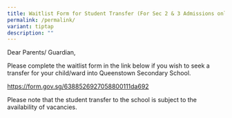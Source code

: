 ```yaml
---
title: Waitlist Form for Student Transfer (For Sec 2 & 3 Admissions only)
permalink: /permalink/
variant: tiptap
description: ""
---
```

<p>Dear Parents/ Guardian,</p><p></p><p>Please complete the waitlist form in the link below if you wish to seek a transfer for your child/ward into Queenstown Secondary School. &nbsp;</p><p><a href="https://form.gov.sg/6388526927058800111da692" rel="noopener noreferrer nofollow" target="_blank">https://form.gov.sg/6388526927058800111da692</a></p><p></p><p>Please note that the student transfer to the school is subject to the availability of vacancies.&nbsp;</p>